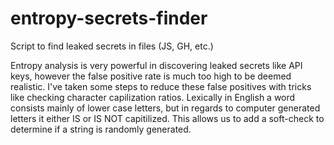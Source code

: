 # entropy-secrets-finder
Script to find leaked secrets in files (JS, GH, etc.)

Entropy analysis is very powerful in discovering leaked secrets like API keys, however the false positive rate is much too high to be deemed realistic. I've taken some steps to reduce these false positives with tricks like checking character capilization ratios. Lexically in English a word consists mainly of lower case letters, but in regards to computer generated letters it either IS or IS NOT capitilized. This allows us to add a soft-check to determine if a string is randomly generated.
